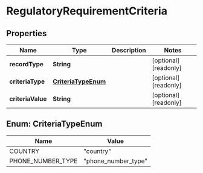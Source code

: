 

# RegulatoryRequirementCriteria

## Properties

Name | Type | Description | Notes
------------ | ------------- | ------------- | -------------
**recordType** | **String** |  |  [optional] [readonly]
**criteriaType** | [**CriteriaTypeEnum**](#CriteriaTypeEnum) |  |  [optional] [readonly]
**criteriaValue** | **String** |  |  [optional] [readonly]



## Enum: CriteriaTypeEnum

Name | Value
---- | -----
COUNTRY | &quot;country&quot;
PHONE_NUMBER_TYPE | &quot;phone_number_type&quot;



